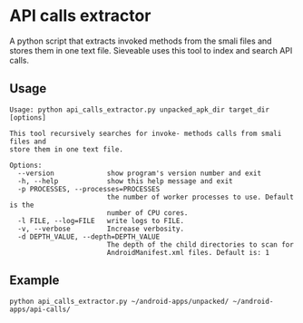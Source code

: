 # API calls extractor

A python script that extracts invoked methods from the smali files and stores them in one text file. Sieveable uses this tool to index and search API calls.


## Usage

```
Usage: python api_calls_extractor.py unpacked_apk_dir target_dir [options]

This tool recursively searches for invoke- methods calls from smali files and
store them in one text file.

Options:
  --version             show program's version number and exit
  -h, --help            show this help message and exit
  -p PROCESSES, --processes=PROCESSES
                        the number of worker processes to use. Default is the
                        number of CPU cores.
  -l FILE, --log=FILE   write logs to FILE.
  -v, --verbose         Increase verbosity.
  -d DEPTH_VALUE, --depth=DEPTH_VALUE
                        The depth of the child directories to scan for
                        AndroidManifest.xml files. Default is: 1
```

## Example

```
python api_calls_extractor.py ~/android-apps/unpacked/ ~/android-apps/api-calls/
```